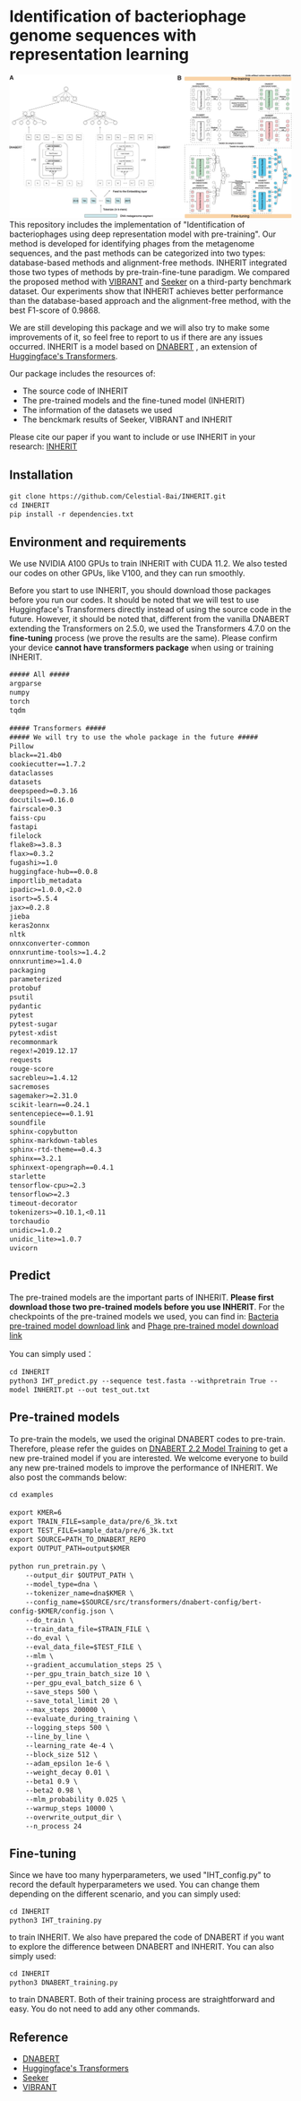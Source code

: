 # Identification of bacteriophage genome sequences with representation learning

![Pipeline_new](https://github.com/Celestial-Bai/INHERIT/blob/master/pipeline.jpeg)This repository includes the implementation of "Identification of bacteriophages using deep representation model with pre-training". Our method is developed for identifying phages from the metagenome sequences, and the past methods can be categorized into two types: database-based methods and alignment-free methods.  INHERIT integrated those two types of methods by pre-train-fine-tune paradigm. We compared the proposed method with [VIBRANT](https://github.com/AnantharamanLab/VIBRANT) and [Seeker](https://github.com/gussow/seeker) on a third-party benchmark dataset. Our experiments show that INHERIT achieves better performance than the database-based approach and the alignment-free method, with the best F1-score of 0.9868. 

We are still developing this package and we will also try to make some improvements of it, so feel free to report to us if there are any issues occurred. INHERIT is a model based on [DNABERT](https://github.com/jerryji1993/DNABERT) , an extension of [Huggingface's Transformers](https://github.com/huggingface/transformers).

Our package includes the resources of: 

- The source code of INHERIT
- The pre-trained models and the fine-tuned model (INHERIT)
- The information of the datasets we used
- The benckmark results of Seeker, VIBRANT and INHERIT
 
Please cite our paper if you want to include or use INHERIT in your research: [INHERIT](https://academic.oup.com/bioinformatics/article/38/18/4264/6654586)
 
## Installation

```
git clone https://github.com/Celestial-Bai/INHERIT.git
cd INHERIT
pip install -r dependencies.txt
```



## Environment and requirements


We use NVIDIA A100 GPUs to train INHERIT with CUDA 11.2.  We also tested our codes on other GPUs, like V100, and they can run smoothly.

Before you start to use INHERIT, you should download those packages before you run our codes. It should be noted that we will test to use Huggingface's  Transformers directly instead of using the source code in the future.  However, it should be noted that, different from the vanilla DNABERT extending the Transformers on 2.5.0, we used the Transformers 4.7.0 on the **fine-tuning** process (we prove the results are the same).  Please confirm your device **cannot have transformers package** when using or training INHERIT.

```
##### All #####
argparse
numpy
torch
tqdm

##### Transformers #####
##### We will try to use the whole package in the future #####
Pillow
black==21.4b0
cookiecutter==1.7.2
dataclasses
datasets
deepspeed>=0.3.16
docutils==0.16.0
fairscale>0.3
faiss-cpu
fastapi
filelock
flake8>=3.8.3
flax>=0.3.2
fugashi>=1.0
huggingface-hub==0.0.8
importlib_metadata
ipadic>=1.0.0,<2.0
isort>=5.5.4
jax>=0.2.8
jieba
keras2onnx
nltk
onnxconverter-common
onnxruntime-tools>=1.4.2
onnxruntime>=1.4.0
packaging
parameterized
protobuf
psutil
pydantic
pytest
pytest-sugar
pytest-xdist
recommonmark
regex!=2019.12.17
requests
rouge-score
sacrebleu>=1.4.12
sacremoses
sagemaker>=2.31.0
scikit-learn==0.24.1
sentencepiece==0.1.91
soundfile
sphinx-copybutton
sphinx-markdown-tables
sphinx-rtd-theme==0.4.3
sphinx==3.2.1
sphinxext-opengraph==0.4.1
starlette
tensorflow-cpu>=2.3
tensorflow>=2.3
timeout-decorator
tokenizers>=0.10.1,<0.11
torchaudio
unidic>=1.0.2
unidic_lite>=1.0.7
uvicorn
```



## Predict 

The pre-trained models are the important parts of INHERIT.  **Please first download those two pre-trained models before you use INHERIT**. For the checkpoints of the pre-trained models we used, you can find in: [Bacteria pre-trained model download link](https://drive.google.com/drive/folders/1zMd5NL69JbnIT3T5eu824bipHddz0Uro?usp=sharing) and [Phage pre-trained model download link](https://drive.google.com/drive/folders/1Cs8SNcG0ryxsAjC-CWGDNTiV4THO-wuu?usp=sharing)

You can simply used：

```
cd INHERIT
python3 IHT_predict.py --sequence test.fasta --withpretrain True --model INHERIT.pt --out test_out.txt
```


## Pre-trained models

To pre-train the models, we used the original DNABERT codes to pre-train. Therefore, please refer the guides on [DNABERT 2.2 Model Training](https://github.com/jerryji1993/DNABERT#2-pre-train-skip-this-section-if-you-fine-tune-on-pre-trained-models) to get a new pre-trained model if you are interested.  We welcome everyone to build any new pre-trained models to improve the performance of INHERIT. We also post the commands below: 

```
cd examples

export KMER=6
export TRAIN_FILE=sample_data/pre/6_3k.txt
export TEST_FILE=sample_data/pre/6_3k.txt
export SOURCE=PATH_TO_DNABERT_REPO
export OUTPUT_PATH=output$KMER

python run_pretrain.py \
    --output_dir $OUTPUT_PATH \
    --model_type=dna \
    --tokenizer_name=dna$KMER \
    --config_name=$SOURCE/src/transformers/dnabert-config/bert-config-$KMER/config.json \
    --do_train \
    --train_data_file=$TRAIN_FILE \
    --do_eval \
    --eval_data_file=$TEST_FILE \
    --mlm \
    --gradient_accumulation_steps 25 \
    --per_gpu_train_batch_size 10 \
    --per_gpu_eval_batch_size 6 \
    --save_steps 500 \
    --save_total_limit 20 \
    --max_steps 200000 \
    --evaluate_during_training \
    --logging_steps 500 \
    --line_by_line \
    --learning_rate 4e-4 \
    --block_size 512 \
    --adam_epsilon 1e-6 \
    --weight_decay 0.01 \
    --beta1 0.9 \
    --beta2 0.98 \
    --mlm_probability 0.025 \
    --warmup_steps 10000 \
    --overwrite_output_dir \
    --n_process 24
```



## Fine-tuning

Since we have too many hyperparameters, we used "IHT_config.py" to record the default hyperparameters we used. You can change them depending on the different scenario, and you can simply used:

```
cd INHERIT
python3 IHT_training.py
```

to train INHERIT.
We also have prepared the code of DNABERT if you want to explore the difference between DNABERT and INHERIT. You can also simply used:

```
cd INHERIT
python3 DNABERT_training.py
```

to train DNABERT. Both of their training process are straightforward and easy. You do not need to add any other commands.


## Reference

- [DNABERT](https://github.com/jerryji1993/DNABERT) 
- [Huggingface's Transformers](https://github.com/huggingface/transformers)
- [Seeker](https://github.com/gussow/seeker)
- [VIBRANT](https://github.com/AnantharamanLab/VIBRANT)



